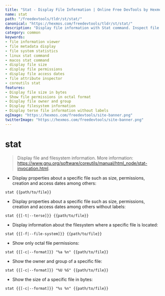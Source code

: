 ```yaml
---
title: "Stat - Display File Information | Online Free DevTools by Hexmos"
name: stat
path: "/freedevtools/tldr/st/stat/"
canonical: "https://hexmos.com/freedevtools/tldr/st/stat/"
description: "Display file information with Stat command. Inspect file size, permissions, and access dates with this powerful utility. Free online tool, no registration required."
category: common
keywords:
- file information viewer
- file metadata display
- file system statistics
- linux stat command
- macos stat command
- display file size
- display file permissions
- display file access dates
- file attribute inspector
- coreutils stat
features:
- Display file size in bytes
- Show file permissions in octal format
- Display file owner and group
- Display filesystem information
- Display terse file information without labels
ogImage: "https://hexmos.com/freedevtools/site-banner.png"
twitterImage: "https://hexmos.com/freedevtools/site-banner.png"
---
```


# stat

> Display file and filesystem information.
> More information: <https://www.gnu.org/software/coreutils/manual/html_node/stat-invocation.html>.

- Display properties about a specific file such as size, permissions, creation and access dates among others:

`stat {{path/to/file}}`

- Display properties about a specific file such as size, permissions, creation and access dates among others without labels:

`stat {{[-t|--terse]}} {{path/to/file}}`

- Display information about the filesystem where a specific file is located:

`stat {{[-f|--file-system]}} {{path/to/file}}`

- Show only octal file permissions:

`stat {{[-c|--format]}} "%a %n" {{path/to/file}}`

- Show the owner and group of a specific file:

`stat {{[-c|--format]}} "%U %G" {{path/to/file}}`

- Show the size of a specific file in bytes:

`stat {{[-c|--format]}} "%s %n" {{path/to/file}}`
